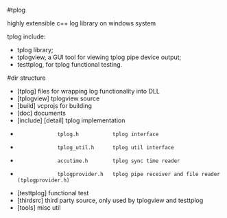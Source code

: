 #tplog

highly extensible c++ log library on windows system

tplog include: 

 - tplog library; 
 - tplogview, a GUI tool for viewing tplog pipe device output;
 - testtplog, for tplog functional testing.


#dir structure

 * [tplog]          files for wrapping log functionality into DLL
 * [tplogview]      tplogview source
 * [build]          vcprojs for building
 * [doc]            documents
 * [include]        [detail]          tplog implementation
 *                  tplog.h           tplog interface
 *                  tplog_util.h      tplog util interface
 *                  accutime.h        tplog sync time reader
 *                  tplogprovider.h   tplog pipe receiver and file reader (tplogprovider.h)
 * [testtplog]      functional test
 * [thirdsrc]       third party source, only used by tplogview and testtplog
 * [tools]          misc util
